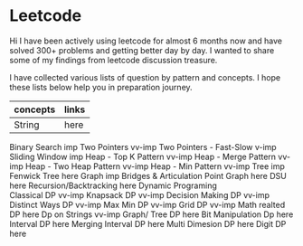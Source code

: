 # Leetcode

Hi I have been actively using leetcode for almost 6 months now and have solved 300+ problems and getting better day by day. I wanted to share some of my findings from leetcode discussion treasure.

I have collected various lists of question by pattern and concepts. I hope these lists below help you in preparation journey.

concepts | links
---------|-----------
String | here
Binary Search	imp
Two Pointers	vv-imp
Two Pointers - Fast-Slow	v-imp
Sliding Window	imp
Heap - Top K Pattern	vv-imp
Heap - Merge Pattern	vv-imp
Heap - Two Heap Pattern	vv-imp
Heap - Min Pattern	vv-imp
Tree	imp
Fenwick Tree	here
Graph	imp
Bridges & Articulation Point Graph	here
DSU	here
Recursion/Backtracking	here
Dynamic Programing	
Classical DP	vv-imp
Knapsack DP	vv-imp
Decision Making DP	vv-imp
Distinct Ways DP	vv-imp
Max Min DP	vv-imp
Grid DP	vv-imp
Math realted DP	here
Dp on Strings	vv-imp
Graph/ Tree DP	here
Bit Manipulation Dp	here
Interval DP	here
Merging Interval DP	here
Multi Dimesion DP	here
Digit DP	here
